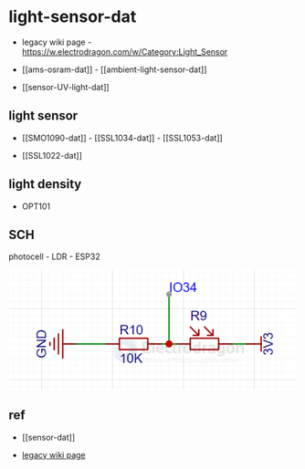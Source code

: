 
# light-sensor-dat

- legacy wiki page - https://w.electrodragon.com/w/Category:Light_Sensor

- [[ams-osram-dat]] - [[ambient-light-sensor-dat]]

- [[sensor-UV-light-dat]]




## light sensor 

- [[SMO1090-dat]] - [[SSL1034-dat]] - [[SSL1053-dat]]

- [[SSL1022-dat]]


## light density 

- OPT101

## SCH 

photocell - LDR - ESP32 

![](2025-08-21-18-52-50.png)


## ref 

- [[sensor-dat]]


- [legacy wiki page ](https://w.electrodragon.com/w/Photosensitive_sensor)